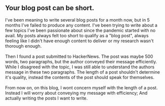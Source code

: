 ## Your blog post can be short.<br>



<div>I've been meaning to write several blog posts for a month now, but in 5 months I've failed to produce any content. I've been trying to write about a few topics I've been passionate about since the pandemic started with no avail. My posts always felt too short to qualify as a "blog post", always feeling like I didn't have enough content to deliver or my research wasn't thorough enough. <br></div>

<div><br></div>

<div>Then I found a post submitted to HackerNews. The post was maybe 500 words, two paragraphs, but the author conveyed their message efficiently. While I disagreed with the topic, I was still able to understand the authors message in these two paragraphs. The length of a post shouldn't determine it's quality, instead the contents of the post should speak for themselves. <br></div>

<div><br></div>

<div>From now on, on this blog, I wont concern myself with the length of a post. Instead I will worry about conveying my message with efficiency; And actually writing the posts I want to write.<br></div>

